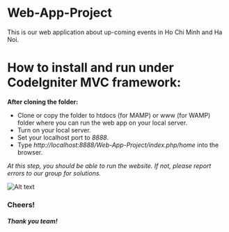 # Web-App-Project

This is our web application about up-coming events in Ho Chi Minh and Ha Noi.

# How to install and run under CodeIgniter MVC framework:

**After cloning the folder:**
+ Clone or copy the folder to htdocs (for MAMP) or www (for WAMP) folder where you can run the web app on your local server.
+ Turn on your local server.
+ Set your localhost port to *8888*.
+ Type *http://localhost:8888/Web-App-Project/index.php/home* into the browser.

*At this step, you should be able to run the website. If not, please report errors to our group for solutions.*

![Alt text](http://latitudenews.wpengine.netdna-cdn.com/wp-content/uploads/2013/06/BEER.jpeg "Optional title")
### Cheers!
##### Thank you team!